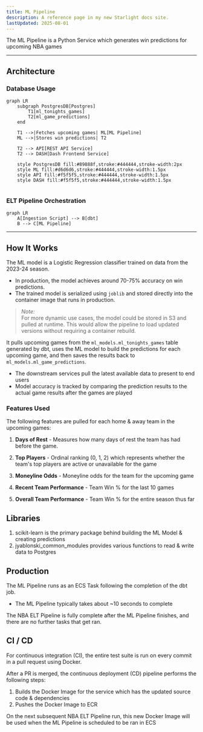 ```yaml
---
title: ML Pipeline
description: A reference page in my new Starlight docs site.
lastUpdated: 2025-08-01
---
```


The ML Pipeline is a Python Service which generates win predictions for upcoming NBA games

---

## Architecture

### Database Usage
``` mermaid
graph LR
    subgraph PostgresDB[Postgres]
        T1[ml_tonights_games]
        T2[ml_game_predictions]
    end

    T1 -->|Fetches upcoming games| ML[ML Pipeline]
    ML -->|Stores win predictions| T2

    T2 --> API[REST API Service]
    T2 --> DASH[Dash Frontend Service]

    style PostgresDB fill:#89888f,stroke:#444444,stroke-width:2px
    style ML fill:#d6d6d6,stroke:#444444,stroke-width:1.5px
    style API fill:#f5f5f5,stroke:#444444,stroke-width:1.5px
    style DASH fill:#f5f5f5,stroke:#444444,stroke-width:1.5px


```

### ELT Pipeline Orchestration
``` mermaid
graph LR
    A[Ingestion Script] --> B[dbt]
    B --> C[ML Pipeline]
```
---

## How It Works

The ML model is a Logistic Regression classifier trained on data from the 2023-24 season.

- In production, the model achieves around 70-75% accuracy on win predictions.
- The trained model is serialized using `joblib` and stored directly into the container image that runs in production.

> _Note:_  
For more dynamic use cases, the model could be stored in S3 and pulled at runtime. This would allow the pipeline to load updated versions without requiring a container rebuild.

It pulls upcoming games from the `ml_models.ml_tonights_games` table generated by dbt, uses the ML model to build the predictions for each upcoming game, and then saves the results back to `ml_models.ml_game_predictions`.

- The downstream services pull the latest available data to present to end users
- Model accuracy is tracked by comparing the prediction results to the actual game results after the games are played

### Features Used

The following features are pulled for each home & away team in the upcoming games:

1. **Days of Rest** - Measures how many days of rest the team has had before the game.
   
2. **Top Players** - Ordinal ranking (0, 1, 2) which represents whether the team's top players are active or unavailable for the game

3. **Moneyline Odds** - Moneyline odds for the team for the upcoming game

3. **Recent Team Performance** - Team Win % for the last 10 games

4. **Overall Team Performance** - Team Win % for the entire season thus far



## Libraries

1. scikit-learn is the primary package behind building the ML Model & creating predictions
2. jyablonski_common_modules provides various functions to read & write data to Postgres

## Production

The ML Pipeline runs as an ECS Task following the completion of the dbt job.

- The ML Pipeline typically takes about ~10 seconds to complete

The NBA ELT Pipeline is fully complete after the ML Pipeline finishes, and there are no further tasks that get ran.

## CI / CD

For continuous integration (CI), the entire test suite is run on every commit in a pull request using Docker.

After a PR is merged, the continuous deployment (CD) pipeline performs the following steps:

1. Builds the Docker Image for the service which has the updated source code & dependencies
2. Pushes the Docker Image to ECR

On the next subsequent NBA ELT Pipeline run, this new Docker Image will be used when the ML Pipeline is scheduled to be ran in ECS